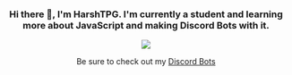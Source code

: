 <div align=center>
<h3> Hi there 👋, I'm <b>HarshTPG</b>. I'm currently a student and learning more about JavaScript and making Discord Bots with it.</h3>
<img class="center" src="https://readme-github-stats.now.sh/api?username=HarshTPG&theme=blue-green&show&icons=true">

Be sure to check out my [Discord Bots](https://discord.com/api/oauth2/authorize?client_id=796936961884553258&permissions=0&scope=bot)
</div>

